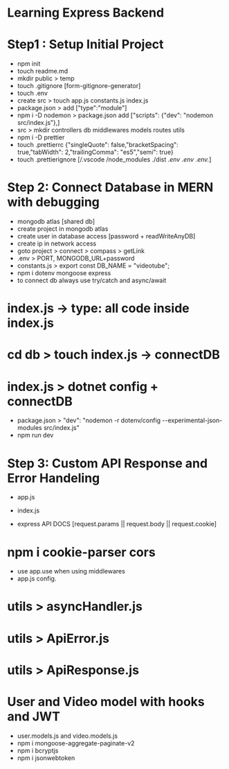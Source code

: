 # Learning Express Backend

<!--  -->

# Step1 : Setup Initial Project

- npm init
- touch readme.md
- mkdir public > temp
- touch .gitignore [form-gitignore-generator]
- touch .env
- create src > touch app.js constants.js index.js
- package.json > add ["type":"module"]
- npm i -D nodemon > package.json add ["scripts": {"dev": "nodemon src/index.js"},]
- src > mkdir controllers db middlewares models routes utils
- npm i -D prettier
- touch .prettierrc {"singleQuote": false,"bracketSpacing": true,"tabWidth": 2,"trailingComma": "es5","semi": true}
- touch .prettierignore [/.vscode /node_modules ./dist *.env .env .env.*]

<!--  -->

# Step 2: Connect Database in MERN with debugging

- mongodb atlas [shared db]
- create project in mongodb atlas
- create user in database access [password + readWriteAnyDB]
- create ip in network access
- goto project > connect > compass > getLink
- .env > PORT, MONGODB_URL+password
- constants.js > export const DB_NAME = "videotube";
- npm i dotenv mongoose express
- to connect db always use try/catch and async/await

# index.js -> type: all code inside index.js

<!-- import mongoose from "mongoose";
import { DB_NAME } from "./constants";

import express from "express";
const app = express();

// using IIFE
(async () => {
try {
    await mongoose.connect(`${process.env.MONGODB_URL}/${DB_NAME}`);
    app.on("error", (error) => {
    console.log("Error:", error);
    throw error;
});
    app.listen(process.env.PORT, () => {
      console.log(`App iis listening on port ${process.env.PORT}`);
    });
} catch (error) {
    console.error("ERROR:", error);
    throw error;
}
})(); -->

# cd db > touch index.js -> connectDB

<!-- import mongoose from "mongoose";
import { DB_NAME } from "../constants";

const connectDB = async () => {
try {
const connectionInstance = await mongoose.connect(
`${process.env.MONGODB_URL}/${DB_NAME}`
);

    console.log(
      `\nMongoDB  Connected !! DB HOST: ${connectionInstance.connection.host}`
    );

} catch (error) {
console.error("MongoDB Connection Error", error);
process.exit(1);
}
};

export default connectDB; -->

# index.js > dotnet config + connectDB

<!-- import dotenv from "dotenv";
import connectDB from "./db";

dotenv.config({
  path: "./env",
});

connectDB(); -->

- package.json > "dev": "nodemon -r dotenv/config --experimental-json-modules src/index.js"
- npm run dev

# Step 3: Custom API Response and Error Handeling

- app.js
<!-- import express from "express";
const app = express();
export { app }; -->

- index.js
<!-- connectDB()
  .then(() => {
    app.listen(process.env.PORT || 8000, () => {
      console.log(`Server is running at port ${process.env.PORT}`);
    });
  })
  .catch((err) => {
    console.log("MongoDB Connection Failed!!", err);
  }); -->

- express API DOCS [request.params || request.body || request.cookie]

# npm i cookie-parser cors

- use app.use when using middlewares
- app.js config.
<!-- 
import cookieParser from "cookie-parser";
import cors from "cors";

const app = express();

app.use(
cors({
origin: process.env.CORS_ORIGIN,
credentials: true,
})
);

app.use(express.json({ limit: "16kb" }));

app.use(express.urlencoded({ extended: true, limit: "16kb" }));

app.use(express.static("public"));

app.use(cookieParser());
-->

# utils > asyncHandler.js

<!--
const asyncHandler = (requestHandler) => {
  (req, res, next) => {
    Promise.resolve(requestHandler(req, res, next)).catch((error) =>
      next(error)
    );
  };
};

export { asyncHandler };
 -->

# utils > ApiError.js

<!--
class ApiError extends Error {
  constructor(
    statusCode,
    message = "Something went wrong",
    errors = [],
    stack = ""
  ) {
    super(message);
    this.statusCode = statusCode;
    this.data = null;
    this.message = message;
    this.success = false;
    this.errors = errors;

    if (stack) {
      this.stack = stack;
    } else {
      Error.captureStackTrace(this, this.constructor);
    }
  }
}

export { ApiError };

 -->

# utils > ApiResponse.js

<!--
 class ApiResponse {
  constructor(statusCode, data, message = "Success") {
    this.statusCode = statusCode;
    this.data = data;
    this.message = message;
    this.success = statusCode < 400;
  }
}
 -->

# User and Video model with hooks and JWT
- user.models.js and video.models.js
- npm i mongoose-aggregate-paginate-v2
- npm i bcryptjs
- npm i jsonwebtoken